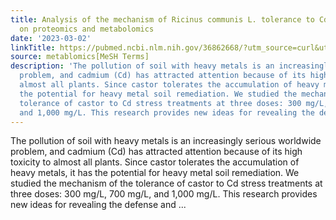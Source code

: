 ```yaml
---
title: Analysis of the mechanism of Ricinus communis L. tolerance to Cd metal based
  on proteomics and metabolomics
date: '2023-03-02'
linkTitle: https://pubmed.ncbi.nlm.nih.gov/36862668/?utm_source=curl&utm_medium=rss&utm_campaign=pubmed-2&utm_content=1Zkrxt7ktlCbHBXEV3v65xxSnkSWNsJ1A6Fq3gBniKhGfIUslK&fc=20210907212339&ff=20230306201543&v=2.17.9.post6+86293ac
source: metablomics[MeSH Terms]
description: 'The pollution of soil with heavy metals is an increasingly serious worldwide
  problem, and cadmium (Cd) has attracted attention because of its high toxicity to
  almost all plants. Since castor tolerates the accumulation of heavy metals, it has
  the potential for heavy metal soil remediation. We studied the mechanism of the
  tolerance of castor to Cd stress treatments at three doses: 300 mg/L, 700 mg/L,
  and 1,000 mg/L. This research provides new ideas for revealing the defense and ...'
---
```

The pollution of soil with heavy metals is an increasingly serious worldwide problem, and cadmium (Cd) has attracted attention because of its high toxicity to almost all plants. Since castor tolerates the accumulation of heavy metals, it has the potential for heavy metal soil remediation. We studied the mechanism of the tolerance of castor to Cd stress treatments at three doses: 300 mg/L, 700 mg/L, and 1,000 mg/L. This research provides new ideas for revealing the defense and ...